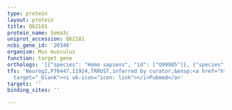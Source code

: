 ```yaml
---
type: protein
layout: protein
title: Q62181
protein_name: Sema3c
uniprot_accession: Q62181
ncbi_gene_id: '20348'
organism: Mus musculus
function: target gene
orthologs: '[{"species": "Homo sapiens", "id": ["Q99985"]}, {"species": "Rattus norvegicus", "id": ["F7FHT4"]}]'
tfs: 'Neurog2,P70447,11924,TRRUST,inferred by curator,&ensp;<a href="https://www.ncbi.nlm.nih.gov/pubmed/?term=15328020%5Buid%5D+OR+29087512%5Buid%5D"
  target="_blank"><i uk-icon="icon: link"></i>Pubmed</a>'
targets: ''
binding_sites: ''

---
```

